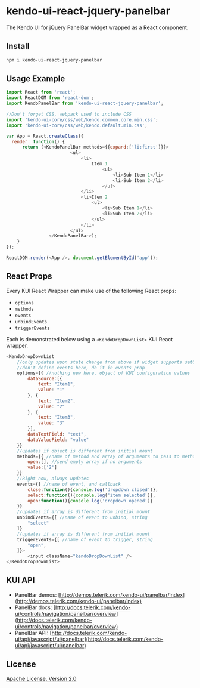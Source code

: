 # kendo-ui-react-jquery-panelbar

The Kendo UI for jQuery PanelBar widget wrapped as a React component.

## Install

```bash
npm i kendo-ui-react-jquery-panelbar
```

## Usage Example

```javascript
import React from 'react';
import ReactDOM from 'react-dom';
import KendoPanelBar from 'kendo-ui-react-jquery-panelbar';

//Don't forget CSS, webpack used to include CSS
import 'kendo-ui-core/css/web/kendo.common.core.min.css';
import 'kendo-ui-core/css/web/kendo.default.min.css';

var App = React.createClass({
  render: function() {
	  return (<KendoPanelBar methods={{expand:['li:first']}}>
						<ul>
							<li>
								Item 1
									<ul>
										<li>Sub Item 1</li>
										<li>Sub Item 2</li>
									</ul>
							</li>
							<li>Item 2
								<ul>
									<li>Sub Item 1</li>
									<li>Sub Item 2</li>
								</ul>
							</li>
						</ul>
	  			</KendoPanelBar>);
	}
});

ReactDOM.render(<App />, document.getElementById('app'));
```

## React Props

Every KUI React Wrapper can make use of the following React props:

* `options`
* `methods`
* `events`
* `unbindEvents`
* `triggerEvents`

Each is demonstrated below using a `<KendoDropDownList>` KUI React wrapper.

```javascript
<KendoDropDownList
	//only updates upon state change from above if widget supports setOptions()
	//don't define events here, do it in events prop
	options={{ //nothing new here, object of KUI configuration values
		dataSource:[{
			text: "Item1",
			value: "1"
		}, {
			text: "Item2",
			value: "2"
		}, {
			text: "Item3",
			value: "3"
		}],
		dataTextField: "text",
		dataValueField: "value"
	}}
	//updates if object is different from initial mount
	methods={{ //name of method and array of arguments to pass to method
		open:[], //send empty array if no arguments
		value:['2']
	}}
	//Right now, always updates
	events={{ //name of event, and callback
		close:function(){console.log('dropdown closed')},
		select:function(){console.log('item selected')},
		open:function(){console.log('dropdown opened')}
	}}
	//updates if array is different from initial mount
	unbindEvents={[ //name of event to unbind, string
		"select"
	]}
	//updates if array is different from initial mount
	triggerEvents={[ //name of event to trigger, string
		"open",
	]}>
		<input className="kendoDropDownList" />
</KendoDropDownList>
```

## KUI API

* PanelBar demos: [http://demos.telerik.com/kendo-ui/panelbar/index](http://demos.telerik.com/kendo-ui/panelbar/index)
* PanelBar docs: [http://docs.telerik.com/kendo-ui/controls/navigation/panelbar/overview](http://docs.telerik.com/kendo-ui/controls/navigation/panelbar/overview)
* PanelBar API: [http://docs.telerik.com/kendo-ui/api/javascript/ui/panelbar](http://docs.telerik.com/kendo-ui/api/javascript/ui/panelbar)

## License

[Apache License, Version 2.0](http://www.apache.org/licenses/LICENSE-2.0)
